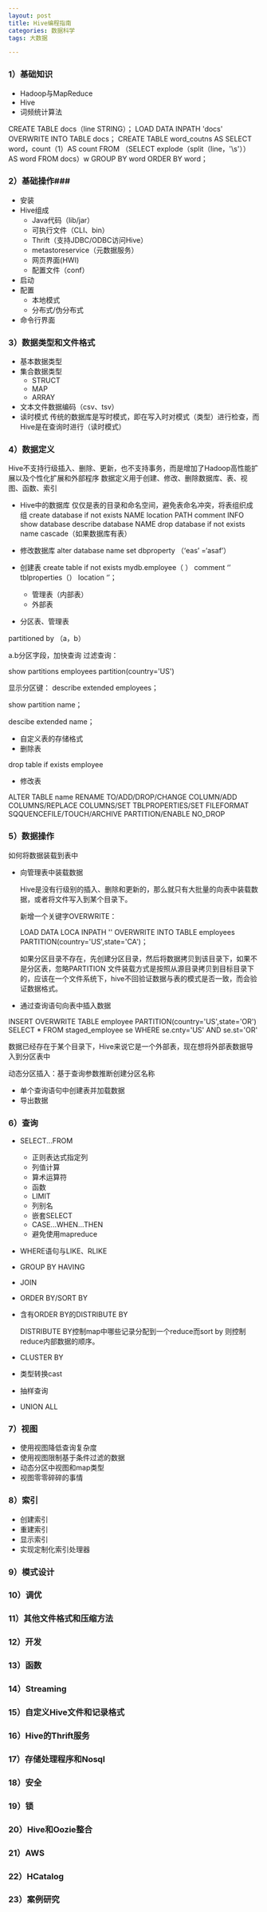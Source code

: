 ```yaml
---
layout: post
title: Hive编程指南
categories: 数据科学
tags: 大数据

---
```


### 1）基础知识 ###

- Hadoop与MapReduce
- Hive
- 词频统计算法

CREATE TABLE docs（line STRING）；
LOAD DATA INPATH 'docs' OVERWRITE INTO TABLE docs；
CREATE TABLE word_coutns AS
SELECT word，count（1）AS count FROM 
（SELECT explode（split（line，'\s'）） AS word FROM docs）w
GROUP BY word
ORDER BY word；
### 2）基础操作###

- 安装
- Hive组成
	- Java代码（lib/jar）
	- 可执行文件（CLI、bin）
	- Thrift（支持JDBC/ODBC访问Hive）
	- metastoreservice（元数据服务）
	- 网页界面(HWI)
	- 配置文件（conf）
- 启动
- 配置
	- 本地模式
	- 分布式/伪分布式
- 命令行界面
### 3）数据类型和文件格式 ###

- 基本数据类型
- 集合数据类型
	- STRUCT
	- MAP
	- ARRAY
- 文本文件数据编码（csv、tsv）
- 读时模式
传统的数据库是写时模式，即在写入时对模式（类型）进行检查，而Hive是在查询时进行（读时模式）

### 4）数据定义 ###

Hive不支持行级插入、删除、更新，也不支持事务，而是增加了Hadoop高性能扩展以及个性化扩展和外部程序
数据定义用于创建、修改、删除数据库、表、视图、函数、索引

- Hive中的数据库
仅仅是表的目录和命名空间，避免表命名冲突，将表组织成组
	create database if not exists NAME location PATH comment INFO
	show database
	describe database NAME
	drop database  if not exists name cascade（如果数据库有表）

- 修改数据库
alter database name set dbproperty （‘eas’ =‘asaf’）

- 创建表
	create table if not exists mydb.employee（
	）
	comment ‘’
	tblproperties（）
	location ‘’；
	- 管理表（内部表）
	- 外部表


- 分区表、管理表

partitioned by （a，b）

a.b分区字段，加快查询
过滤查询：

show partitions employees partition(country='US')

显示分区键：
describe extended employees；

show partition name；

descibe extended name；

- 自定义表的存储格式
- 删除表

drop table if exists employee

- 修改表

ALTER TABLE  name  RENAME TO/ADD/DROP/CHANGE COLUMN/ADD COLUMNS/REPLACE COLUMNS/SET TBLPROPERTIES/SET FILEFORMAT SQQUENCEFILE/TOUCH/ARCHIVE PARTITION/ENABLE NO_DROP 



### 5）数据操作 ###

如何将数据装载到表中

- 向管理表中装载数据

	Hive是没有行级别的插入、删除和更新的，那么就只有大批量的向表中装载数据，或者将文件写入到某个目录下。
	
	新增一个关键字OVERWRITE：
	
	LOAD DATA LOCA INPATH ''
	OVERWRITE INTO TABLE employees
	PARTITION(country='US',state='CA')；

	如果分区目录不存在，先创建分区目录，然后将数据拷贝到该目录下，如果不是分区表，忽略PARTITION
	文件装载方式是按照从源目录拷贝到目标目录下的，应该在一个文件系统下，hive不回验证数据与表的模式是否一致，而会验证数据格式。

- 通过查询语句向表中插入数据

INSERT OVERWRITE TABLE employee
PARTITION(country='US',state='OR')
SELECT * FROM staged_employee se
WHERE se.cnty='US' AND se.st='OR'

数据已经存在于某个目录下，Hive来说它是一个外部表，现在想将外部表数据导入到分区表中

动态分区插入：基于查询参数推断创建分区名称
- 单个查询语句中创建表并加载数据
- 导出数据
### 6）查询 ###

- SELECT...FROM
	- 正则表达式指定列
	- 列值计算
	- 算术运算符
	- 函数
	- LIMIT
	- 列别名
	- 嵌套SELECT
	- CASE...WHEN...THEN
	- 避免使用mapreduce
- WHERE语句与LIKE、RLIKE
- GROUP BY HAVING
-  JOIN
-  ORDER BY/SORT BY
-  含有ORDER BY的DISTRIBUTE BY

	DISTRIBUTE BY控制map中哪些记录分配到一个reduce而sort by 则控制reduce内部数据的顺序。
-  CLUSTER BY
-  类型转换cast
-  抽样查询
-  UNION ALL
### 7）视图 ###

- 使用视图降低查询复杂度
- 使用视图限制基于条件过滤的数据
- 动态分区中视图和map类型
- 视图零零碎碎的事情
### 8）索引 ###
- 创建索引
- 重建索引
- 显示索引
- 实现定制化索引处理器
### 9）模式设计 ###


### 10）调优 ###

### 11）其他文件格式和压缩方法 ###

### 12）开发 ###

### 13）函数 ###

### 14）Streaming ###

### 15）自定义Hive文件和记录格式 ###

### 16）Hive的Thrift服务 ###

### 17）存储处理程序和Nosql ###

### 18）安全 ###

### 19）锁 ###

### 20）Hive和Oozie整合 ###

### 21）AWS ###

### 22）HCatalog ###

### 23）案例研究 ###